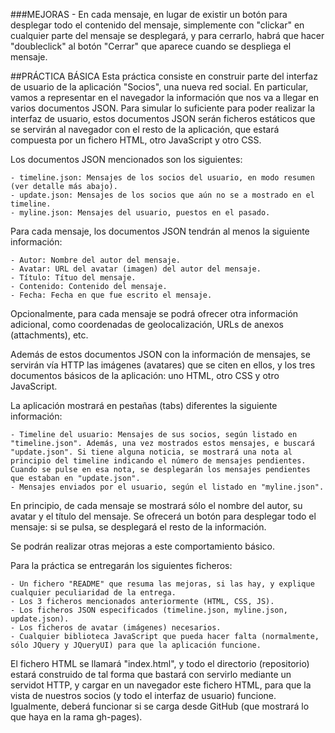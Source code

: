 ###MEJORAS
	- En cada mensaje, en lugar de existir un botón para desplegar todo el contenido del mensaje, simplemente con "clickar" en cualquier parte del mensaje se desplegará, y para cerrarlo, habrá que hacer "doubleclick" al botón "Cerrar" que aparece cuando se despliega el mensaje.



##PRÁCTICA BÁSICA
Esta práctica consiste en construir parte del interfaz de usuario de la aplicación "Socios", una nueva red social. En particular, vamos a representar en el navegador la información que nos va a llegar en varios documentos JSON. Para simular lo suficiente para poder realizar la interfaz de usuario, estos documentos JSON serán ficheros estáticos que se servirán al navegador con el resto de la aplicación, que estará compuesta por un fichero HTML, otro JavaScript y otro CSS.

Los documentos JSON mencionados son los siguientes:

	- timeline.json: Mensajes de los socios del usuario, en modo resumen (ver detalle más abajo).
	- update.json: Mensajes de los socios que aún no se a mostrado en el timeline.
	- myline.json: Mensajes del usuario, puestos en el pasado.

Para cada mensaje, los documentos JSON tendrán al menos la siguiente información:

	- Autor: Nombre del autor del mensaje.
	- Avatar: URL del avatar (imagen) del autor del mensaje.
	- Título: Títuo del mensaje.
	- Contenido: Contenido del mensaje.
	- Fecha: Fecha en que fue escrito el mensaje.

Opcionalmente, para cada mensaje se podrá ofrecer otra información adicional, como coordenadas de geolocalización, URLs de anexos (attachments), etc.

Además de estos documentos JSON con la información de mensajes, se servirán vía HTTP las imágenes (avatares) que se citen en ellos, y los tres documentos básicos de la aplicación: uno HTML, otro CSS y otro JavaScript.

La aplicación mostrará en pestañas (tabs) diferentes la siguiente información:

	- Timeline del usuario: Mensajes de sus socios, según listado en "timeline.json". Además, una vez mostrados estos mensajes, e buscará "update.json". Si tiene alguna noticia, se mostrará una nota al principio del timeline indicando el número de mensajes pendientes. Cuando se pulse en esa nota, se desplegarán los mensajes pendientes que estaban en "update.json".
	- Mensajes enviados por el usuario, según el listado en "myline.json".

En principio, de cada mensaje se mostrará sólo el nombre del autor, su avatar y el título del mensaje. Se ofrecerá un botón para desplegar todo el mensaje: si se pulsa, se desplegará el resto de la información.

Se podrán realizar otras mejoras a este comportamiento básico.

Para la práctica se entregarán los siguientes ficheros:

	- Un fichero "README" que resuma las mejoras, si las hay, y explique cualquier peculiaridad de la entrega.
	- Los 3 ficheros mencionados anteriormente (HTML, CSS, JS).
	- Los ficheros JSON especificados (timeline.json, myline.json, update.json).
	- Los ficheros de avatar (imágenes) necesarios.
	- Cualquier biblioteca JavaScript que pueda hacer falta (normalmente, sólo JQuery y JQueryUI) para que la aplicación funcione.

El fichero HTML se llamará "index.html", y todo el directorio (repositorio) estará construido de tal forma que bastará con servirlo mediante un servidot HTTP, y cargar en un navegador este fichero HTML, para que la vista de nuestros socios (y todo el interfaz de usuario) funcione. Igualmente, deberá funcionar si se carga desde GitHub (que mostrará lo que haya en la rama gh-pages).